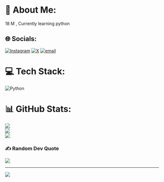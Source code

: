 # 💫 About Me:
18 M , Currently learning python


## 🌐 Socials:
[![Instagram](https://img.shields.io/badge/Instagram-%23E4405F.svg?logo=Instagram&logoColor=white)](https://instagram.com/n1kandros) [![X](https://img.shields.io/badge/X-black.svg?logo=X&logoColor=white)](https://x.com/@nikandrosdim) [![email](https://img.shields.io/badge/Email-D14836?logo=gmail&logoColor=white)](mailto:billjim399@gmail.com) 

# 💻 Tech Stack:
![Python](https://img.shields.io/badge/python-3670A0?style=for-the-badge&logo=python&logoColor=ffdd54)
# 📊 GitHub Stats:
![](https://github-readme-stats.vercel.app/api?username=deed0&theme=dark&hide_border=false&include_all_commits=false&count_private=false)<br/>
![](https://github-readme-streak-stats.herokuapp.com/?user=deed0&theme=dark&hide_border=false)<br/>
![](https://github-readme-stats.vercel.app/api/top-langs/?username=deed0&theme=dark&hide_border=false&include_all_commits=false&count_private=false&layout=compact)

### ✍️ Random Dev Quote
![](https://quotes-github-readme.vercel.app/api?type=horizontal&theme=radical)

---
[![](https://visitcount.itsvg.in/api?id=deed0&icon=0&color=0)](https://visitcount.itsvg.in)

<!-- Proudly created with GPRM ( https://gprm.itsvg.in ) -->
